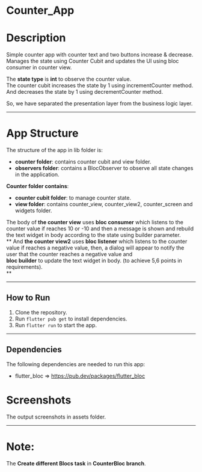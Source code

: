 # Counter_App

# Description

Simple counter app with counter text and two buttons increase & decrease.             
Manages the state using Counter Cubit and updates the UI using bloc consumer in counter view.

The **state type** is **int** to observe the counter value.      
The counter cubit increases the state by 1 using incrementCounter method.    
And decreases the state by 1 using decrementCounter method.    

So, we have separated the presentation layer from the business logic layer.         

--------------------------------

# App Structure

The structure of the app in lib folder is:             
- **counter folder**: contains counter cubit and view folder.
- **observers folder**: contains a BlocObserver to observe all state changes in the application.                                  
                                                                                                       
**Counter folder contains**:                 
   - **counter cubit folder**: to manage counter state.                  
   - **view folder**: contains counter_view, counter_view2, counter_screen and widgets folder.                                                              

The body of **the counter view** uses **bloc consumer** which listens to the counter value if reaches 10 or -10 and
then a message is shown and
rebuild the text widget in body according to the state using builder parameter.       
**
And **the counter view2** uses **bloc listener** which listens to the counter value if
reaches a negative value, then, a dialog will appear to notify the user that the counter reaches a negative value and    
**bloc builder** to update the text widget in body. (to achieve 5,6 points in requirements).      
**

------------------
## How to Run

1. Clone the repository.
2. Run `flutter pub get` to install dependencies.
3. Run `flutter run` to start the app.
   
---------------------------------------
## Dependencies

The following dependencies are needed to run this app:

- flutter_bloc  => https://pub.dev/packages/flutter_bloc

# Screenshots

The output screenshots in assets folder.

------------------

# Note: 

The **Create different Blocs task** in **CounterBloc branch**.


